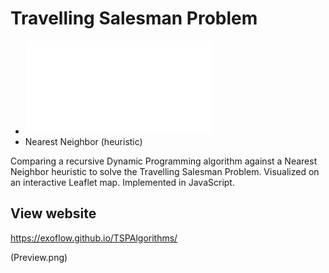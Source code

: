 # Travelling Salesman Problem 
- ![Dynamic Programming (exact solution) JavaScript](Scripts/DynamicProgramming.js)
- Nearest Neighbor (heuristic)

Comparing a recursive Dynamic Programming algorithm against a Nearest Neighbor heuristic to solve the Travelling Salesman Problem. Visualized on an interactive Leaflet map. Implemented in JavaScript.

## View website
https://exoflow.github.io/TSPAlgorithms/

(Preview.png)
